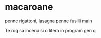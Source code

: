 # macaroane
penne
rigattoni, lasagna
penne
fusilli
main

Te rog sa incerci si o litera in program gen q
